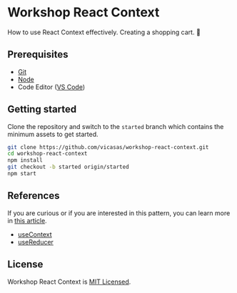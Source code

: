 # Workshop React Context

How to use React Context effectively. Creating a shopping cart. 🎣

## Prerequisites

- [Git](https://git-scm.com/)
- [Node](https://nodejs.org/en/)
- Code Editor ([VS Code](https://code.visualstudio.com/))

## Getting started

Clone the repository and switch to the `started` branch which contains the minimum assets to get started.

```bash
git clone https://github.com/vicasas/workshop-react-context.git
cd workshop-react-context
npm install
git checkout -b started origin/started
npm start
```

## References

If you are curious or if you are interested in this pattern, you can learn more in [this article](https://kentcdodds.com/blog/how-to-use-react-context-effectively).

- [useContext](https://reactjs.org/docs/hooks-reference.html#usecontext)
- [useReducer](https://reactjs.org/docs/hooks-reference.html#usereducer)

## License

Workshop React Context is [MIT Licensed](./LICENSE).
